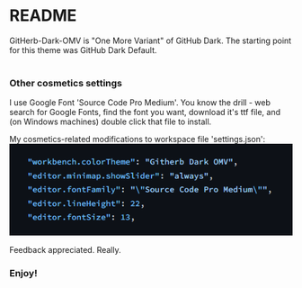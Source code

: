 # README

GitHerb-Dark-OMV is "One More Variant" of GitHub Dark. The starting point for this theme was GitHub Dark Default.
<br/><br/>
### **Other cosmetics settings** 
I use Google Font 'Source Code Pro Medium'. You know the drill - web search for Google Fonts, find the font you want, download it's ttf file, and (on Windows machines) double click that file to install.

My cosmetics-related modifications to workspace file 'settings.json':
![Settings.json](https://raw.githubusercontent.com/DanManila/gitHerb-dark-omv/main/images/workspace_json_settings.PNG)

Feedback appreciated. Really.
### **Enjoy!**
<br/><br/>
<br/><br/>
<br/><br/>
<br/><br/>
                                        
